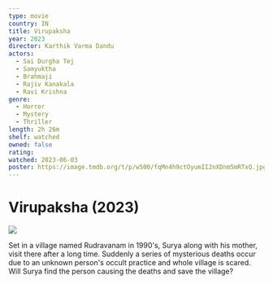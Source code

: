 ```yaml
---
type: movie
country: IN
title: Virupaksha
year: 2023
director: Karthik Varma Dandu
actors:
  - Sai Durgha Tej
  - Samyuktha
  - Brahmaji
  - Rajiv Kanakala
  - Ravi Krishna
genre:
  - Horror
  - Mystery
  - Thriller
length: 2h 26m
shelf: watched
owned: false
rating:
watched: 2023-06-03
poster: https://image.tmdb.org/t/p/w500/fqMn4h9ctOyumII2nXDnm5mRTxQ.jpg
---
```


# Virupaksha (2023)

![](https://image.tmdb.org/t/p/w500/fqMn4h9ctOyumII2nXDnm5mRTxQ.jpg)

Set in a village named Rudravanam in 1990's, Surya along with his mother, visit there after a long time. Suddenly a series of mysterious deaths occur due to an unknown person's occult practice and whole village is scared. Will Surya find the person causing the deaths and save the village?